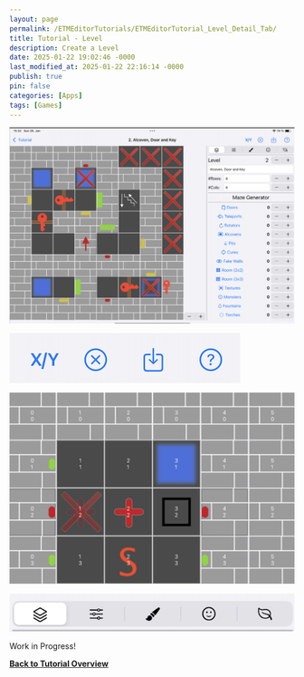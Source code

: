 ```yaml
---
layout: page
permalink: /ETMEditorTutorials/ETMEditorTutorial_Level_Detail_Tab/
title: Tutorial - Level
description: Create a Level
date: 2025-01-22 19:02:46 -0000
last_modified_at: 2025-01-22 22:16:14 -0000
publish: true
pin: false
categories: [Apps]
tags: [Games]
---
```


![Detail Screen](/assets/ETMEditor/DetailMain.png)

![Overview Buttons](/assets/ETMEditor/DetailMenuButtons.png)

![Details X/Y](/assets/ETMEditor/DetailXY.png)

![Detail Tabs](/assets/ETMEditor/DetailIcons.png)


Work in Progress!

**[Back to Tutorial Overview](/ETMEditorTutorials/ETMEditorTutorials)**

